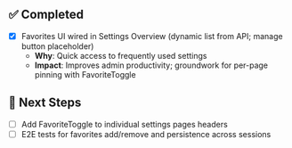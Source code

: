
## ✅ Completed
- [x] Favorites UI wired in Settings Overview (dynamic list from API; manage button placeholder)
  - **Why**: Quick access to frequently used settings
  - **Impact**: Improves admin productivity; groundwork for per-page pinning with FavoriteToggle

## 🔧 Next Steps
- [ ] Add FavoriteToggle to individual settings pages headers
- [ ] E2E tests for favorites add/remove and persistence across sessions
